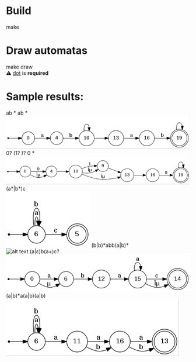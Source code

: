 # Build
make

# Draw automatas
make draw<br/>
:warning: <a href="http://www.graphviz.org/">dot</a> is **required**

# Sample results:
ab \* ab \*<br/>
![alt text](https://github.com/JmDeleon2000/compiladores/blob/2131fa3b6de4815756cb89b17fbbc995140d3cc6/results/graph1.png?raw=true)
0? (1? )? 0 \*<br/>
![alt text](https://github.com/JmDeleon2000/compiladores/blob/2131fa3b6de4815756cb89b17fbbc995140d3cc6/results/graph2.png?raw=true)
(a\*|b\*)c<br/>
![alt text](https://github.com/JmDeleon2000/compiladores/blob/2131fa3b6de4815756cb89b17fbbc995140d3cc6/results/graph3.png?raw=true)
(b|b)\*abb(a|b)\*<br/>
![alt text](?raw=true)
(a|ε)b(a+)c?<br/>
![alt text](https://github.com/JmDeleon2000/compiladores/blob/2131fa3b6de4815756cb89b17fbbc995140d3cc6/results/graph5.png?raw=true)
(a|b)\*a(a|b)(a|b)<br/>
![alt text](https://github.com/JmDeleon2000/compiladores/blob/2131fa3b6de4815756cb89b17fbbc995140d3cc6/results/graph6.png?raw=true)